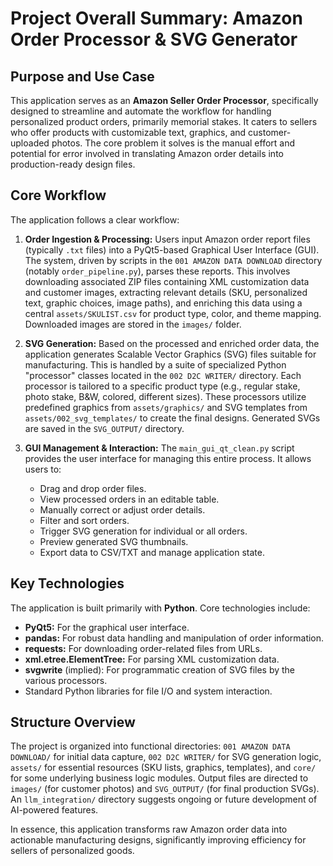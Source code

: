 # Project Overall Summary: Amazon Order Processor & SVG Generator

## Purpose and Use Case

This application serves as an **Amazon Seller Order Processor**, specifically designed to streamline and automate the workflow for handling personalized product orders, primarily memorial stakes. It caters to sellers who offer products with customizable text, graphics, and customer-uploaded photos. The core problem it solves is the manual effort and potential for error involved in translating Amazon order details into production-ready design files.

## Core Workflow

The application follows a clear workflow:

1.  **Order Ingestion & Processing:** Users input Amazon order report files (typically `.txt` files) into a PyQt5-based Graphical User Interface (GUI). The system, driven by scripts in the `001 AMAZON DATA DOWNLOAD` directory (notably `order_pipeline.py`), parses these reports. This involves downloading associated ZIP files containing XML customization data and customer images, extracting relevant details (SKU, personalized text, graphic choices, image paths), and enriching this data using a central `assets/SKULIST.csv` for product type, color, and theme mapping. Downloaded images are stored in the `images/` folder.

2.  **SVG Generation:** Based on the processed and enriched order data, the application generates Scalable Vector Graphics (SVG) files suitable for manufacturing. This is handled by a suite of specialized Python "processor" classes located in the `002 D2C WRITER/` directory. Each processor is tailored to a specific product type (e.g., regular stake, photo stake, B&W, colored, different sizes). These processors utilize predefined graphics from `assets/graphics/` and SVG templates from `assets/002_svg_templates/` to create the final designs. Generated SVGs are saved in the `SVG_OUTPUT/` directory.

3.  **GUI Management & Interaction:** The `main_gui_qt_clean.py` script provides the user interface for managing this entire process. It allows users to:
    *   Drag and drop order files.
    *   View processed orders in an editable table.
    *   Manually correct or adjust order details.
    *   Filter and sort orders.
    *   Trigger SVG generation for individual or all orders.
    *   Preview generated SVG thumbnails.
    *   Export data to CSV/TXT and manage application state.

## Key Technologies

The application is built primarily with **Python**. Core technologies include:

*   **PyQt5:** For the graphical user interface.
*   **pandas:** For robust data handling and manipulation of order information.
*   **requests:** For downloading order-related files from URLs.
*   **xml.etree.ElementTree:** For parsing XML customization data.
*   **svgwrite** (implied): For programmatic creation of SVG files by the various processors.
*   Standard Python libraries for file I/O and system interaction.

## Structure Overview

The project is organized into functional directories: `001 AMAZON DATA DOWNLOAD/` for initial data capture, `002 D2C WRITER/` for SVG generation logic, `assets/` for essential resources (SKU lists, graphics, templates), and `core/` for some underlying business logic modules. Output files are directed to `images/` (for customer photos) and `SVG_OUTPUT/` (for final production SVGs). An `llm_integration/` directory suggests ongoing or future development of AI-powered features.

In essence, this application transforms raw Amazon order data into actionable manufacturing designs, significantly improving efficiency for sellers of personalized goods.
